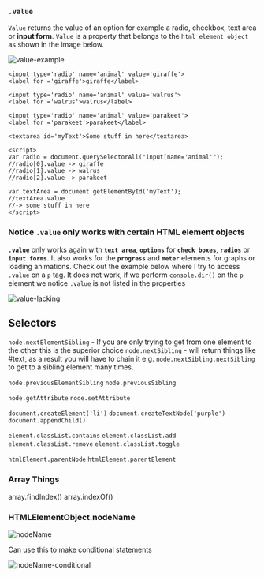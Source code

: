 ### `.value` 

`Value` returns the value of an option for example a radio, checkbox, text area or **input form**. `Value` is a property that belongs to the `html element object` as shown in the image below.

![value-example](http://i.imgur.com/EZtgsXz.png)

```
<input type='radio' name='animal' value='giraffe'>
<label for ='giraffe'>giraffe</label>

<input type='radio' name='animal' value='walrus'>
<label for ='walrus'>walrus</label>

<input type='radio' name='animal' value='parakeet'>
<label for ='parakeet'>parakeet</label>

<textarea id='myText'>Some stuff in here</textarea>

<script>
var radio = document.querySelectorAll("input[name='animal'");
//radio[0].value -> giraffe
//radio[1].value -> walrus
//radio[2].value -> parakeet

var textArea = document.getElementById('myText');
//textArea.value 
//-> some stuff in here
</script>
```

### Notice `.value` only works with certain HTML element objects

**`.value`** only works again with **`text area`**, **`options`** for **`check boxes`**, **`radios`** or **`input forms`**. It also works for the **`progress`** and **`meter`** elements for graphs or loading animations. Check out the example below where I try to access `.value` on a `p` tag. It does not work, if we perform `console.dir()` on the `p` element we notice `.value` is not listed in the properties

![value-lacking](http://i.imgur.com/pkB8TKr.png)

## Selectors

`node.nextElementSibling` - If you are only trying to get from one element to the other this is the superior choice
`node.nextSibling` - will return things like #text, as a result you will have to chain it e.g. `node.nextSibling.nextSibling` to get to a sibling element many times. 

`node.previousElementSibling`
`node.previousSibling`

`node.getAttribute`
`node.setAttribute`

`document.createElement('li')`
`document.createTextNode('purple')`
`document.appendChild()`

`element.classList.contains`
`element.classList.add`
`element.classList.remove`
`element.classList.toggle`

`htmlElement.parentNode`
`htmlElement.parentElement`

### Array Things

array.findIndex()
array.indexOf()


### HTMLElementObject.nodeName 

![nodeName](http://imgur.com/E2Bdebt.png)

Can use this to make conditional statements

![nodeName-conditional](http://imgur.com/xe7EQYs.png)


